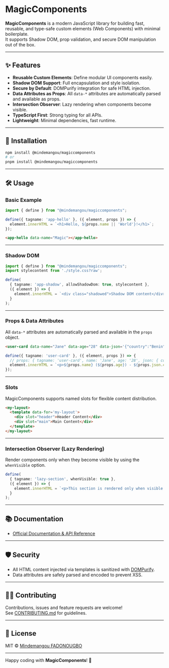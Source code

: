 # MagicComponents

**MagicComponents** is a modern JavaScript library for building fast, reusable, and type-safe custom elements (Web Components) with minimal boilerplate.  
It supports Shadow DOM, prop validation, and secure DOM manipulation out of the box.

---

## ✨ Features

- **Reusable Custom Elements**: Define modular UI components easily.
- **Shadow DOM Support**: Full encapsulation and style isolation.
- **Secure by Default**: DOMPurify integration for safe HTML injection.
- **Data Attributes as Props**: All `data-*` attributes are automatically parsed and available as props.
- **Intersection Observer**: Lazy rendering when components become visible.
- **TypeScript First**: Strong typing for all APIs.
- **Lightweight**: Minimal dependencies, fast runtime.

---

## 🚀 Installation

```bash
npm install @mindemangou/magiccomponents
# or
pnpm install @mindemangou/magiccomponents
```

---

## 🛠️ Usage

### Basic Example

```typescript
import { define } from "@mindemangou/magiccomponents";

define({ tagname: 'app-hello' }, ({ element, props }) => {
  element.innerHTML = `<h1>Hello, ${props.name || 'World'}!</h1>`;
});
```

```html
<app-hello data-name="Magic"></app-hello>
```

---

### Shadow DOM

```typescript
import { define } from "@mindemangou/magiccomponents";
import stylecontent from './style.css?raw';

define(
  { tagname: 'app-shadow', allowShadowDom: true, stylecontent },
  ({ element }) => {
    element.innerHTML = `<div class="shadowed">Shadow DOM content</div>`;
  }
);
```

---

### Props & Data Attributes

All `data-*` attributes are automatically parsed and available in the `props` object.

```html
<user-card data-name="Jane" data-age="28" data-json='{"country":"Benin"}'></user-card>
```

```typescript
define({ tagname: 'user-card' }, ({ element, props }) => {
  // props: { tagname: 'user-card', name: 'Jane', age: '28', json: { country: 'Benin' } }
  element.innerHTML = `<p>${props.name} (${props.age}) - ${props.json.country}</p>`;
});
```

---


### Slots

MagicComponents supports named slots for flexible content distribution.

```html
<my-layout>
  <template data-for='my-layout'>
    <div slot="header">Header Content</div>
    <div slot="main">Main Content</div>
  </template>
</my-layout>
```

---

### Intersection Observer (Lazy Rendering)

Render components only when they become visible by using the `whenVisible` option.

```typescript
define(
  { tagname: 'lazy-section', whenVisible: true },
  ({ element }) => {
    element.innerHTML = `<p>This section is rendered only when visible!</p>`;
  }
);
```

---


## 📚 Documentation

- [Official Documentation & API Reference](https://github.com/mindemangou/magic-components)


---

## 🛡️ Security

- All HTML content injected via templates is sanitized with [DOMPurify](https://github.com/cure53/DOMPurify).
- Data attributes are safely parsed and encoded to prevent XSS.

---

## 🧑‍💻 Contributing

Contributions, issues and feature requests are welcome!  
See [CONTRIBUTING.md](CONTRIBUTING.md) for guidelines.

---

## 📄 License

MIT © [Mindemangou FADONOUGBO](https://github.com/mindemangou)

---

Happy coding with **MagicComponents**! 🚀
